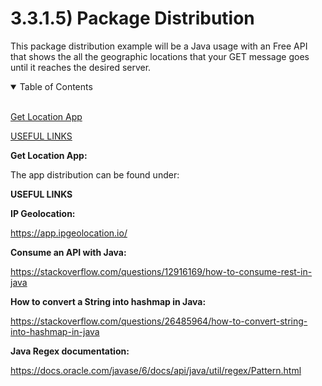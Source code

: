 # 3.3.1.5) Package Distribution

This package distribution example will be a Java usage with an Free API that shows the all the geographic locations that your GET message goes until it reaches the desired server.

<details open>
<summary>Table of Contents</summary>
<br>

[Get Location App](#h1)

[USEFUL LINKS](#h2)

</details>

<a name="h1"/>

**Get Location App:**

The app distribution can be found under:



<a name="h2"/>

**USEFUL LINKS**

**IP Geolocation:**

https://app.ipgeolocation.io/

**Consume an API with Java:**

https://stackoverflow.com/questions/12916169/how-to-consume-rest-in-java

**How to convert a String into hashmap in Java:**

https://stackoverflow.com/questions/26485964/how-to-convert-string-into-hashmap-in-java

**Java Regex documentation:**

https://docs.oracle.com/javase/6/docs/api/java/util/regex/Pattern.html